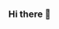 ### Hi there 👋

<!--
**illuminumeyes/illuminumeyes** is a ✨ _special_ ✨ repository because its `README.md` (this file) appears on your GitHub profile.

Here are some ideas to get you started:



- 🔭 I’m currently working on ...
- 🌱 I’m currently learning ...
- 👯 I’m looking to collaborate on ...
- 🤔 I’m looking for help with ...
- 💬 Ask me about ...
- 📫 How to reach me: ...
- 😄 Pronouns: ...
- ⚡ Fun fact: ...

### Spotify Stuff

![Spotify Recently Played](https://spotify-recently-played-readme.vercel.app/api?user=chinksterwan)
![Spotify Unique Tracks](https://spotify-recently-played-readme.vercel.app/api?user=chinksterwan&unique={true)



-->
